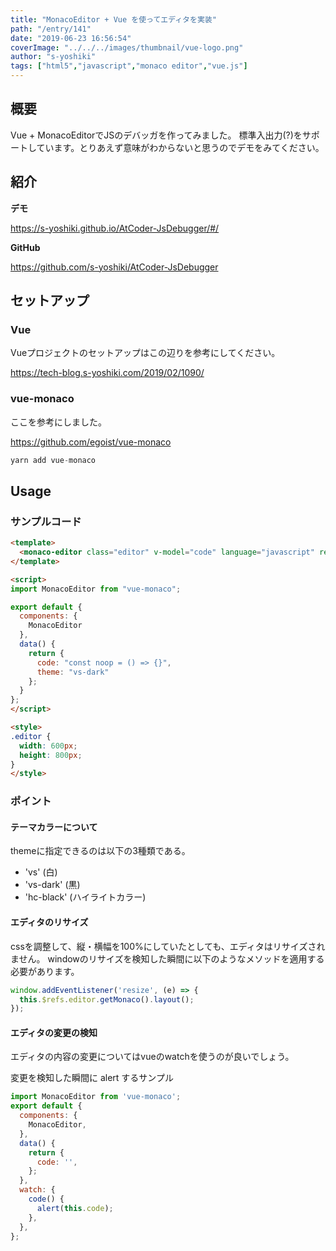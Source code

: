 ```yaml
---
title: "MonacoEditor + Vue を使ってエディタを実装"
path: "/entry/141"
date: "2019-06-23 16:56:54"
coverImage: "../../../images/thumbnail/vue-logo.png"
author: "s-yoshiki"
tags: ["html5","javascript","monaco editor","vue.js"]
---
```


## 概要

Vue + MonacoEditorでJSのデバッガを作ってみました。
標準入出力(?)をサポートしています。とりあえず意味がわからないと思うのでデモをみてください。

## 紹介

**デモ**

<a href="https://s-yoshiki.github.io/AtCoder-JsDebugger/#/">https://s-yoshiki.github.io/AtCoder-JsDebugger/#/</a>

**GitHub**

<a href="https://github.com/s-yoshiki/AtCoder-JsDebugger">https://github.com/s-yoshiki/AtCoder-JsDebugger</a>

## セットアップ

### Vue

Vueプロジェクトのセットアップはこの辺りを参考にしてください。

<a href="https://tech-blog.s-yoshiki.com/2019/02/1090/">https://tech-blog.s-yoshiki.com/2019/02/1090/</a>

### vue-monaco

ここを参考にしました。

<a href="https://github.com/egoist/vue-monaco">https://github.com/egoist/vue-monaco</a>

```js
yarn add vue-monaco
```

## Usage

### サンプルコード

```html
<template>
  <monaco-editor class="editor" v-model="code" language="javascript" ref="editor" :theme="theme"></monaco-editor>
</template>

<script>
import MonacoEditor from "vue-monaco";

export default {
  components: {
    MonacoEditor
  },
  data() {
    return {
      code: "const noop = () => {}",
      theme: "vs-dark"
    };
  }
};
</script>

<style>
.editor {
  width: 600px;
  height: 800px;
}
</style>
```

### ポイント

#### テーマカラーについて

themeに指定できるのは以下の3種類である。

<ul>
 	<li>'vs' (白)</li>
 	<li>'vs-dark' (黒)</li>
 	<li>'hc-black' (ハイライトカラー)</li>
</ul>

#### エディタのリサイズ

cssを調整して、縦・横幅を100%にしていたとしても、エディタはリサイズされません。
windowのリサイズを検知した瞬間に以下のようなメソッドを適用する必要があります。

```js
window.addEventListener('resize', (e) => {
  this.$refs.editor.getMonaco().layout();
});
```

#### エディタの変更の検知

エディタの内容の変更についてはvueのwatchを使うのが良いでしょう。

変更を検知した瞬間に alert するサンプル

```js
import MonacoEditor from 'vue-monaco';
export default {
  components: {
    MonacoEditor,
  },
  data() {
    return {
      code: '',
    };
  },
  watch: {
    code() {
      alert(this.code);
    },
  },
};
```
